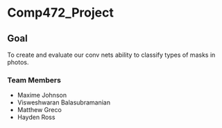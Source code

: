 # Comp472_Project

## Goal
To create and evaluate our conv nets ability to classify types of masks in photos.

### Team Members
- Maxime Johnson
- Visweshwaran Balasubramanian
- Matthew Greco
- Hayden Ross
